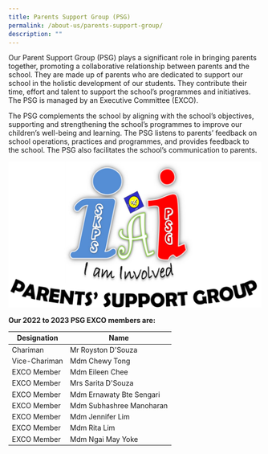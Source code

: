 ```yaml
---
title: Parents Support Group (PSG)
permalink: /about-us/parents-support-group/
description: ""
---
```

Our Parent Support Group (PSG) plays a significant role in bringing parents together, promoting a collaborative relationship between parents and the school. They are made up of parents who are dedicated to support our school in the holistic development of our students. They contribute their time, effort and talent to support the school’s programmes and initiatives. The PSG is managed by an Executive Committee (EXCO).

The PSG complements the school by aligning with the school’s objectives, supporting and strengthening the school’s programmes to improve our children’s well-being and learning. The PSG listens to parents’ feedback on school operations, practices and programmes, and provides feedback to the school. The PSG also facilitates the school’s communication to parents.  

![](/images/PSG%20logo.png)

**Our 2022 to 2023 PSG EXCO members are:**

| Designation | Name | 
| -------- | -------- |
| Chariman | Mr Royston D'Souza | 
| Vice-Chariman | Mdm Chewy Tong | 
| EXCO Member | Mdm Eileen Chee | 
| EXCO Member | Mrs Sarita D'Souza | 
| EXCO Member | Mdm Ernawaty Bte Sengari | 
| EXCO Member | Mdm Subhashree Manoharan | 
| EXCO Member | Mdm Jennifer Lim | 
| EXCO Member | Mdm Rita Lim | 
| EXCO Member | Mdm Ngai May Yoke |